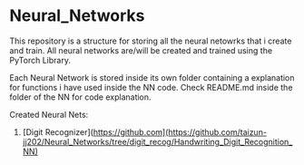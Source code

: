 
# Neural_Networks

This repository is a structure for storing all the neural netowrks that i create and train.
All neural networks are/will be created and trained using the PyTorch Library. 

Each Neural Network is stored inside its own folder containing a explanation for functions i have used inside the NN code.
Check README.md inside the folder of the NN for code explanation.

Created Neural Nets:
1. [Digit Recognizer](https://github.com](https://github.com/taizun-jj202/Neural_Networks/tree/digit_recog/Handwriting_Digit_Recognition_NN)
